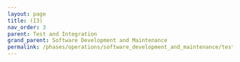 ```yaml
---
layout: page
title: (I3)
nav_order: 3
parent: Test and Integration
grand_parent: Software Development and Maintenance
permalink: /phases/operations/software_development_and_maintenance/test_and_integration/i3/
---
```

